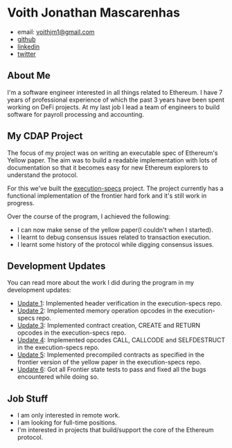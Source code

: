 # Voith Jonathan Mascarenhas

- email: voithjm1@gmail.com
- [github](https://github.com/voith)
- [linkedin](https://www.linkedin.com/in/voith-mascarenhas-070407a6)
- [twitter](https://twitter.com/voithjm1)

## About Me

I'm a software engineer interested in all things related to Ethereum. I have 7 
years of professional experience of which the past 3 years have been spent working
on DeFi projects. At my last job I lead a team of engineers to build software 
for payroll processing and accounting.

## My CDAP Project

The focus of my project was on writing an executable spec of Ethereum's Yellow 
paper. The aim was to build a readable implementation with lots of documentation
so that it becomes easy for new Ethereum explorers to understand the protocol.

For this we've built the [execution-specs] project. The project currently has a
functional implementation of the frontier hard fork and it's still work in 
progress.

Over the course of the program, I achieved the following:
- I can now make sense of the yellow paper(I couldn't when I started).
- I learnt to debug consensus issues related to transaction execution.
- I learnt some history of the protocol while digging consensus issues. 

[execution-specs]: https://github.com/ethereum/execution-specs/

## Development Updates

You can read more about the work I did during the program in my development
updates:

- [Update 1]: Implemented header verification in the execution-specs repo.
- [Update 2]: Implemented memory operation opcodes in the execution-specs repo.
- [Update 3]: Implemented contract creation, CREATE and RETURN opcodes in the execution-specs repo.
- [Update 4]: Implemented opcodes CALL, CALLCODE and SELFDESTRUCT in the execution-specs repo.
- [Update 5]: Implemented precompiled contracts as specified in the frontier version of the yellow paper in the execution-specs repo.
- [Update 6]: Got all Frontier state tests to pass and fixed all the bugs encountered while doing so.

[Update 1]: https://hackmd.io/@voith/B1nMVxsJK
[Update 2]: https://hackmd.io/@voith/r1kDVzjyt
[Update 3]: https://hackmd.io/@voith/BkFj6WsyF
[Update 4]: https://hackmd.io/@voith/r1OSISaWK
[Update 5]: https://hackmd.io/@voith/Skn2KDPzY
[Update 6]: https://hackmd.io/@voith/BJx9M1UXY

## Job Stuff

- I am only interested in remote work.
- I am looking for full-time positions.
- I'm interested in projects that build/support the core of the Ethereum protocol.
